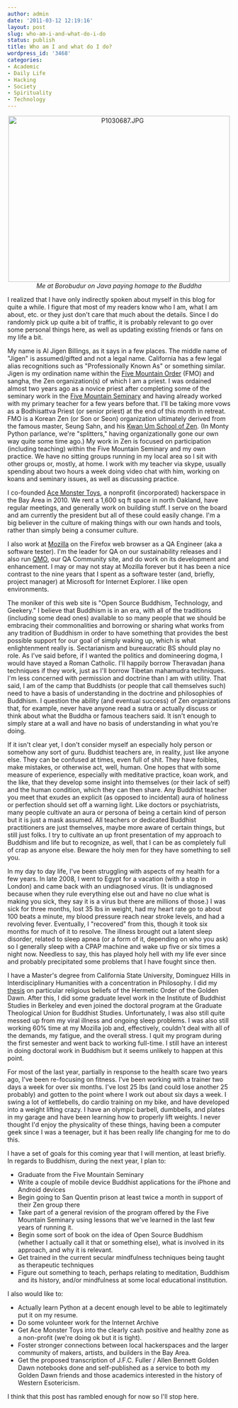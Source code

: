 ```yaml
---
author: admin
date: '2011-03-12 12:19:16'
layout: post
slug: who-am-i-and-what-do-i-do
status: publish
title: Who am I and what do I do?
wordpress_id: '3468'
categories:
- Academic
- Daily Life
- Hacking
- Society
- Spirituality
- Technology
---
```

<p style="text-align: center"><a href="http://www.flickr.com/photos/rerlin/5416310188/" title="P1030687.JPG by rerlin, on Flickr"><img src="https://farm6.static.flickr.com/5018/5416310188_f19ac93ec7.jpg" width="500" height="375" alt="P1030687.JPG" /></a><br><em>Me at Borobudur on Java paying homage to the Buddha</em></p>

I realized that I have only indirectly spoken about myself in this blog for quite a while. I figure that most of my readers know who I am, what I am about, etc. or they just don't care that much about the details. Since I do randomly pick up quite a bit of traffic, it is probably relevant to go over some personal things here, as well as updating existing friends or fans on my life a bit.

My name is Al Jigen Billings, as it says in a few places. The middle name of "Jigen" is assumed/gifted and not a legal name. California has a few legal alias recognitions such as "Professionally Known As" or something similar. Jigen is my ordination name within the <a href="http://fivemountain.org/">Five Mountain Order</a> (FMO) and sangha, the Zen organization(s) of which I am a priest. I was ordained almost two years ago as a novice priest after completing some of the seminary work in the <a href="http://www.five-mountain.org">Five Mountain Seminary</a> and having already worked with my primary teacher for a few years before that. I'll be taking more vows as a Bodhisattva Priest (or senior priest) at the end of this month in retreat. FMO is a Korean Zen (or Son or Seon) organization ultimately derived from the famous master, Seung Sahn, and his <a href="http://www.kwanumzen.org">Kwan Um School of Zen</a>. (In Monty Python parlance, we're "splitters," having organizationally gone our own way quite some time ago.) My work in Zen is focused on participation (including teaching) within the Five Mountain Seminary and my own practice. We have no sitting groups running in my local area so I sit with other groups or, mostly, at home. I work with my teacher via skype, usually spending about two hours a week doing video chat with him, working on koans and seminary issues, as well as discussing practice. 

I co-founded <a href="http://www.acemonstertoys">Ace Monster Toys</a>, a nonprofit (incorporated) hackerspace in the Bay Area in 2010. We rent a 1,600 sq ft space in north Oakland, have regular meetings, and generally work on building stuff. I serve on the board and am currently the president but all of these could easily change. I'm a big believer in the culture of making things with our own hands and tools, rather than simply being a consumer culture. 

I also work at <a href="http://www.mozilla.com">Mozilla</a> on the Firefox web browser as a QA Engineer (aka a software tester). I'm the leader for QA on our sustainability releases and I also run <a href="http://quality.mozilla.org">QMO</a>, our QA Community site, and do work on its development and enhancement. I may or may not stay at Mozilla forever but it has been a nice contrast to the nine years that I spent as a software tester (and, briefly, project manager) at Microsoft for Internet Explorer. I like open environments.

The moniker of this web site is "Open Source Buddhism, Technology, and Geekery." I believe that Buddhism is in an era, with all of the traditions (including some dead ones) available to so many people that we should be embracing their commonalities and borrowing or sharing what works from any tradition of Buddhism in order to have something that provides the best possible support for our goal of simply waking up, which is what enlightenment really is. Sectarianism and bureaucratic BS should play no role. As I've said before, if I wanted the politics and domineering dogma, I would have stayed a Roman Catholic. I'll happily borrow Theravadan jhana techniques if they work, just as I'll borrow Tibetan mahamudra techniques. I'm less concerned with permission and doctrine than I am with utility. That said, I am of the camp that Buddhists (or people that call themselves such) need to have a basis of understanding in the doctrine and philosophies of Buddhism. I question the ability (and eventual success) of Zen organizations that, for example, never have anyone read a sutra or actually discuss or think about what the Buddha or famous teachers said. It isn't enough to simply stare at a wall and have no basis of understanding in what you're doing.

If it isn't clear yet, I don't consider myself an especially holy person or somehow any sort of guru. Buddhist teachers are, in reality, just like anyone else. They can be confused at times, even full of shit. They have foibles, make mistakes, or otherwise act, well, human. One hopes that with some measure of experience, especially with meditative practice, koan work, and the like, that they develop some insight into themselves (or their lack of self) and the human condition, which they can then share. Any Buddhist teacher you meet that exudes an explicit (as opposed to incidental) aura of holiness or perfection should set off a warning light. Like doctors or psychiatrists, many people cultivate an aura or persona of being a certain kind of person but it is just a mask assumed. All teachers or dedicated Buddhist practitioners are just themselves, maybe more aware of certain things, but still just folks. I try to cultivate an up front presentation of my approach to Buddhism and life but to recognize, as well, that I can be as completely full of crap as anyone else. Beware the holy men for they have something to sell you.

In my day to day life, I've been struggling with aspects of my health for a few years. In late 2008, I went to Egypt for a vacation (with a stop in London) and came back with an undiagnosed virus. (It is undiagnosed because when they rule everything else out and have no clue what is making  you sick, they say it is a virus but there are millions of those.) I was sick for three months, lost 35 lbs in weight, had my heart rate go to about 100 beats a minute, my blood pressure reach near stroke levels, and had a revolving fever. Eventually, I "recovered" from this, though it took six months for much of it to resolve. The illness brought out a latent sleep disorder, related to sleep apnea (or a form of it, depending on who you ask) so I generally sleep with a CPAP machine and wake up five or six times a night now. Needless to say, this has played holy hell with my life ever since and probably precipitated some problems that I have fought since then.

I have a Master's degree from California State University, Dominguez Hills in Interdisciplinary Humanities with a concentration in Philosophy. I did my <a href="http://proquest.umi.com/pqdweb?did=1472152931&Fmt=2&clientId%20=79356&RQT=309&VName=PQD">thesis</a> on particular religious beliefs of the Hermetic Order of the Golden Dawn. After this, I did some graduate level work in the Institute of Buddhist Studies in Berkeley and even joined the doctoral program at the Graduate Theological Union for Buddhist Studies. Unfortunately, I was also still quite messed up from my viral illness and ongoing sleep problems. I was also still working 60% time at my Mozilla job and, effectively, couldn't deal with all of the demands, my fatigue, and the overall stress. I quit my program during the first semester and went back to working full-time. I still have an interest in doing doctoral work in Buddhism but it seems unlikely to happen at this point.

For most of the last year, partially in response to the health scare two years ago, I've been re-focusing on fitness. I've been working with a trainer two days a week for over six months. I've lost 25 lbs (and could lose another 25 probably) and gotten to the point where I work out about six days a week. I swing a lot of kettlebells, do cardio training on my bike, and have developed into a weight lifting crazy. I have an olympic barbell, dumbbells, and plates in my garage and have been learning how to properly lift weights. I never thought I'd enjoy the physicality of these things, having been a computer geek since I was a teenager, but it has been really life changing for me to do this. 

I have a set of goals for this coming year that I will mention, at least briefly. In regards to Buddhism, during the next year, I plan to:
<ul>
<li>Graduate from the Five Mountain Seminary</li>
<li>Write a couple of mobile device Buddhist applications for the iPhone and Android devices</li>
<li>Begin going to San Quentin prison at least twice a month in support of their Zen group there</li>
<li>Take part of a general revision of the program offered by the Five Mountain Seminary using lessons that we've learned in the last few years of running it.</li>
<li>Begin some sort of book on the idea of Open Source Buddhism (whether I actually call it that or something else), what is involved in its approach, and why it is relevant.</li>
<li>Get trained in the current secular mindfulness techniques being taught as therapeutic techniques</li>
<li>Figure out something to teach, perhaps relating to meditation, Buddhism and its history, and/or mindfulness at some local educational institution.</li>
</ul>

I also would like to:
<ul>
<li>Actually learn Python at a decent enough level to be able to legitimately put it on my resume.</li>
<li>Do some volunteer work for the Internet Archive</li>
<li>Get Ace Monster Toys into the clearly cash positive and healthy zone as a non-profit (we're doing ok but it is tight).</li>
<li>Foster stronger connections between local hackerspaces and the larger community of makers, artists, and builders in the Bay Area.</li>
<li>Get the proposed transcription of J.F.C. Fuller / Allen Bennett Golden Dawn notebooks done and self-published as a service to both my Golden Dawn friends and those academics interested in the history of Western Esotericism.</li>
</ul>

I think that this post has rambled enough for now so I'll stop here.
